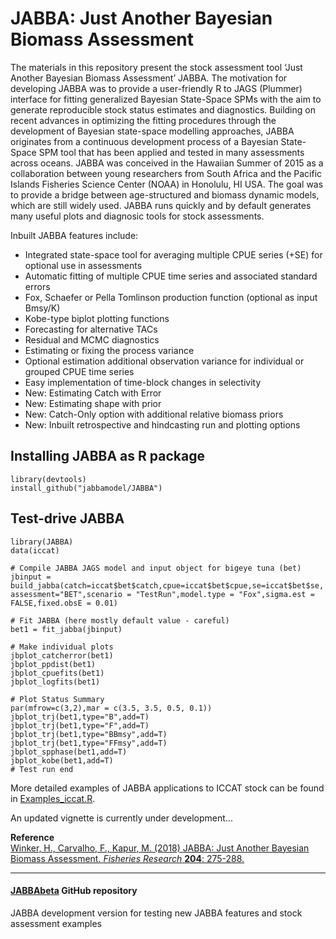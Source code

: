 # JABBA: Just Another Bayesian Biomass Assessment
The materials in this repository present the stock assessment tool ‘Just Another Bayesian Biomass Assessment’ JABBA. The motivation for developing JABBA was to provide a user-friendly R to JAGS (Plummer) interface for fitting generalized Bayesian State-Space SPMs with the aim to generate reproducible stock status estimates and diagnostics. Building on recent advances in optimizing the fitting procedures through the development of Bayesian state-space modelling approaches, JABBA originates from a continuous development process of a Bayesian State-Space SPM tool that has been applied and tested in many assessments across oceans. JABBA was conceived in the Hawaiian Summer of 2015 as a collaboration between young researchers from South Africa and the Pacific Islands Fisheries Science Center (NOAA) in Honolulu, HI USA. The goal was to provide a bridge between age-structured and biomass dynamic models, which are still widely used. JABBA runs quickly and by default generates many useful plots and diagnosic tools for stock assessments.

Inbuilt JABBA features include:

+ Integrated state-space tool for averaging multiple CPUE series (+SE) for optional use in assessments
+ Automatic fitting of multiple CPUE time series and associated standard errors
+ Fox, Schaefer or Pella Tomlinson production function (optional as input Bmsy/K)
+ Kobe-type biplot plotting functions 
+ Forecasting for alternative TACs 
+ Residual and MCMC diagnostics 
+ Estimating or fixing the process variance
+ Optional estimation additional observation variance for individual or grouped CPUE time series
+ Easy implementation of time-block changes in selectivity
+ New: Estimating Catch with Error 
+ New: Estimating shape with prior
+ New: Catch-Only option with additional relative biomass priors
+ New: Inbuilt retrospective and hindcasting run and plotting options 

## Installing JABBA as R package

`library(devtools)` <br>
`install_github("jabbamodel/JABBA")`

## Test-drive JABBA

`library(JABBA)`<br>
`data(iccat)`

`# Compile JABBA JAGS model and input object for bigeye tuna (bet)`<br>
`jbinput = build_jabba(catch=iccat$bet$catch,cpue=iccat$bet$cpue,se=iccat$bet$se,assessment="BET",scenario = "TestRun",model.type = "Fox",sigma.est = FALSE,fixed.obsE = 0.01)`

`# Fit JABBA (here mostly default value - careful)`<br>
`bet1 = fit_jabba(jbinput)`

`# Make individual plots` <br>
`jbplot_catcherror(bet1)` <br>
`jbplot_ppdist(bet1)`     <br>
`jbplot_cpuefits(bet1)`<br>
`jbplot_logfits(bet1)`<br>

`# Plot Status Summary` <br>
`par(mfrow=c(3,2),mar = c(3.5, 3.5, 0.5, 0.1))` <br>
`jbplot_trj(bet1,type="B",add=T)` <br>
`jbplot_trj(bet1,type="F",add=T)` <br>
`jbplot_trj(bet1,type="BBmsy",add=T)`<br>
`jbplot_trj(bet1,type="FFmsy",add=T)`<br>
`jbplot_spphase(bet1,add=T)`<br>
`jbplot_kobe(bet1,add=T)`<br>
`# Test run end`

More detailed examples of JABBA applications to ICCAT stock can be found in [Examples_iccat.R](https://github.com/jabbamodel/JABBA/blob/master/Example/Examples_iccat.R).

An updated vignette is currently under development...

**Reference**  
[Winker, H., Carvalho, F., Kapur, M. (2018) <U>JABBA: Just Another Bayesian Biomass Assessment.</U> *Fisheries 
Research* **204**: 275-288.](https://www.sciencedirect.com/science/article/pii/S0165783618300845)   


--------------------------------------------------------------------------------

#### [JABBAbeta](https://github.com/Henning-Winker/JABBAbeta) GitHub repository
JABBA development version for testing new JABBA features and stock assessment examples 
